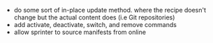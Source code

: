* do some sort of in-place update method. where the recipe doesn't change but the actual content does (i.e Git repositories)
* add activate, deactivate, switch, and remove commands
* allow sprinter to source manifests from online
